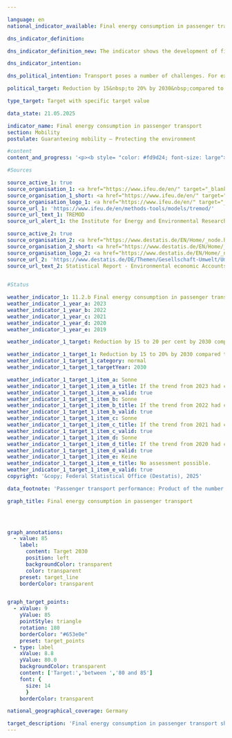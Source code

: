 ```yaml
---

language: en        
national_indicator_available: Final energy consumption in passenger transport        

dns_indicator_definition:         

dns_indicator_definition_new: The indicator shows the development of final energy consumption for the transport of passengers by rail, air and road (public and private transport) in Germany compared to the base year 2015.        

dns_indicator_intention:         

dns_political_intention: Transport poses a number of challenges. For example, noise and air pollutants affect the quality of life, particularly in cities, and transport-related emissions contribute to climate change. The emission of harmful greenhouse gases (GHG) is linked to the energy consumed in transport.        

political_target: Reduction by 15&nbsp;to 20% by 2030&nbsp;compared to 2015        

type_target: Target with specific target value        

data_state: 21.05.2025        

indicator_name: Final energy consumption in passenger transport        
section: Mobility        
postulate: Guaranteeing mobility – Protecting the environment        

#content         
content_and_progress: '<p><b style= "color: #fd9d24; font-size: large">11.2.b Final energy consumption in passenger transport</b><br><br>This indicator represents the final energy consumption (FEC) resulting from the transport of people within Germany. The underlying data comes from the TREMOD database (Transport Emission Model) developed by the Institute for Energy and Environmental Research (ifeu). TREMOD is a model for assessing transport-related emissions. It captures fuel consumption in domestic passenger transport in Germany&nbsp;–&nbsp;regardless of the refuelling location&nbsp;–&nbsp;based on the consumption concept. The term <i>final energy</i> refers to the amount of energy directly used in transport. It does not account for transformation losses during fuel production or possible transmission losses. In air transport, only domestic flights are included; international flights to and from Germany are excluded. Passenger transport by ship is also not included.<br><br>In 2023, 30.8% of total FEC was attributable to the transport sector, with passenger transport accounting for 61.5%<sup>1</sup>. Energy savings in this area therefore have a significant impact on Germany’s overall energy consumption. Between 2015&nbsp;and 2019, FEC in passenger transport initially rose by 1.9% compared to the base year 2015, reaching a peak. With the onset of the COVID-19&nbsp;pandemic in 2020, the indicator value dropped sharply due to the population’s severely restricted mobility&nbsp;–&nbsp;by 16.2&nbsp;percentage points. In the following years, values increased only slowly. Over the full period from 2015&nbsp;to 2023, FEC in passenger transport declined by a total of 12.2%. If the recent trend continues, the politically defined target of a 15% to 20% reduction between 2015&nbsp;and 2030&nbsp;will be achieved.<br><br>The so-called passenger transport performance indicates the total number of person-kilometres travelled. It serves as the basis for calculating the specific energy consumption in passenger transport and also originates from the TREMOD database. Between 2015&nbsp;and 2023, transport performance declined by 9.9%. In addition to the indicator, FEC per person-kilometre is used as a measure of energy efficiency in passenger transport. In 2023, this value&nbsp;–&nbsp;across all modes of transport&nbsp;–&nbsp;stood at 1.52&nbsp;megajoules per person-kilometre<sup>2</sup>, representing a 2.5% decrease compared to 2015.<br><br>Motorised individual transport (passenger cars and two-wheeled vehicles) accounted for by far the largest share of total passenger transport performance in 2022, at 81.9%. This category can be further broken down by trip purpose: in 2022, 36.5% of journeys were work-related (commuting and business travel), 31.0% were for leisure, and 17.6% for shopping. Trends in these trip purposes have varied since 2015: leisure travel showed the most pronounced decline (–19.9&nbsp;percentage points), followed by shopping trips (–7.9&nbsp;percentage points) and work-related trips (–3.1&nbsp;percentage points).<br><br><small><sup>1</sup> The combined shares of freight transport (indicator <a href="https://dns-indikatoren.de/en/11-2-a/">11.2.a</a>) and passenger transport (indicator 11.2.b) in total transport-related FEC do not add up to exactly 100%. This discrepancy arises from differing definitions: while energy consumption in freight and passenger transport is based on domestic consumption (source: TREMOD), total FEC in transport is based on domestic fuel sales (source: AG Energiebilanzen).<br><sup>2</sup> For context: the calorific value of one litre of petrol is 32&nbsp;megajoules. A consumption of 1.52&nbsp;megajoules per person-kilometre is equivalent&nbsp;–&nbsp;extrapolated to 100&nbsp;kilometres&nbsp;–&nbsp;to the energy content of approximately 4.8&nbsp;litres of petrol.</small></p>'                

#Sources        

source_active_1: true
source_organisation_1: <a href="https://www.ifeu.de/en/" target="_blank" onclick="return confirm_alert('the Institute for Energy and Environmental Research Heidelberg', 'En')">Institute for Energy and Environmental Research Heidelberg</a>
source_organisation_1_short: <a href="https://www.ifeu.de/en/" target="_blank" onclick="return confirm_alert('the Institute for Energy and Environmental Research Heidelberg', 'En')">Institute for Energy and Environmental Research Heidelberg</a>
source_organisation_logo_1: <a href="https://www.ifeu.de/en/" target="_blank" onclick="return confirm_alert('the Institute for Energy and Environmental Research Heidelberg', 'En')"><img src="https://dnsTestEnvironment.github.io/dns-indicators/public/OrgImgEn/ifeu.png" alt="Institute for Energy and Environmental Research Heidelberg" title=" Click here to visit the homepage of the organizationInstitute for Energy and Environmental Research Heidelberg" style="height:60px; width:148px; border:transparent"/></a>
source_url_1: 'https://www.ifeu.de/en/methods-tools/models/tremod/'
source_url_text_1: TREMOD
source_url_alert_1: the Institute for Energy and Environmental Research Heidelberg

source_active_2: true
source_organisation_2: <a href="https://www.destatis.de/EN/Home/_node.html" target="_blank">Federal Statistical Office</a>
source_organisation_2_short: <a href="https://www.destatis.de/EN/Home/_node.html" target="_blank">Federal Statistical Office</a>
source_organisation_logo_2: <a href="https://www.destatis.de/EN/Home/_node.html" target="_blank"><img src="https://dnsTestEnvironment.github.io/dns-indicators/public/OrgImgEn/destatis.png" alt="Federal Statistical Office" title=" Click here to visit the homepage of the organizationFederal Statistical Office" style="height:60px; width:148px; border:transparent"/></a>
source_url_2: 'https://www.destatis.de/DE/Themen/Gesellschaft-Umwelt/Umwelt/UGR/verkehr-tourismus/_inhalt.html#sprg409790'
source_url_text_2: Statistical Report - Environmental economic Accounts (UGR) - Transport and environme (only available in German)
        

#Status        

weather_indicator_1: 11.2.b Final energy consumption in passenger transport
weather_indicator_1_year_a: 2023
weather_indicator_1_year_b: 2022
weather_indicator_1_year_c: 2021
weather_indicator_1_year_d: 2020
weather_indicator_1_year_e: 2019

weather_indicator_1_target: Reduction by 15 to 20 per cent by 2030 compared to 2015

weather_indicator_1_target_1: Reduction by 15 to 20% by 2030 compared to 2015
weather_indicator_1_target_1_category: normal
weather_indicator_1_target_1_targetYear: 2030

weather_indicator_1_target_1_item_a: Sonne
weather_indicator_1_target_1_item_a_title: If the trend from 2023 had continued, the target value would have been reached or missed by less than 5% of the difference between the target value and the value at that time.
weather_indicator_1_target_1_item_a_valid: true
weather_indicator_1_target_1_item_b: Sonne
weather_indicator_1_target_1_item_b_title: If the trend from 2022 had continued, the target value would have been reached or missed by less than 5% of the difference between the target value and the value at that time.
weather_indicator_1_target_1_item_b_valid: true
weather_indicator_1_target_1_item_c: Sonne
weather_indicator_1_target_1_item_c_title: If the trend from 2021 had continued, the target value would have been reached or missed by less than 5% of the difference between the target value and the value at that time.
weather_indicator_1_target_1_item_c_valid: true
weather_indicator_1_target_1_item_d: Sonne
weather_indicator_1_target_1_item_d_title: If the trend from 2020 had continued, the target value would have been reached or missed by less than 5% of the difference between the target value and the value at that time.
weather_indicator_1_target_1_item_d_valid: true
weather_indicator_1_target_1_item_e: Keine
weather_indicator_1_target_1_item_e_title: No assessment possible.
weather_indicator_1_target_1_item_e_valid: true        
copyright: '&copy; Federal Statistical Office (Destatis), 2025'        

data_footnote: 'Passenger transport performance: Product of the number of persons transported (P) and the distance travelled in kilometres (km).'        

graph_title: Final energy consumption in passenger transport        

        


graph_annotations:
  - value: 85
    label:
      content: Target 2030
      position: left
      backgroundColor: transparent
      color: transparent
    preset: target_line
    borderColor: transparent        


graph_target_points:
  - xValue: 9
    yValue: 85
    pointStyle: triangle
    rotation: 180
    borderColor: "#653e0e"
    preset: target_points
  - type: label
    xValue: 8.8
    yValue: 80.0
    backgroundColor: transparent
    content: ['Target:','between ','80 and 85']
    font: {
      size: 14
      }
    borderColor: transparent                

national_geographical_coverage: Germany        

target_description: 'Final energy consumption in passenger transport should be reduced to a maximum of 85% of the 2015&nbsp;level by 2030.<br><br>• For targets without a specific value but with a target interval, the weakest requirement (here: reduction to 85% of the 2015&nbsp;level) is used as the minimum politically defined target. Indicator 11.2.b has declined significantly on average over the past six years, so that continuation of this trend is expected to achieve the 85% target. Indicator 11.2.b is therefore assessed as <b>sun</b> for 2023.<br><br><br><u>Note:</u> Even the 80% target, which is not relevant for this assessment, would be reached if the current trend continues.<br><br><a href="https://dnsUpgradeEnvironment.github.io/site/en/status"><img src="https://sdg-indikatoren.de/public/Wettersymbole/Sonne.png" title="If the trend from 2023&nbsp;had continued, the target value would have been reached or missed by less than 5% of the difference between the target value and the value at that time." alt="Weathersymbol: Sun"/></a> <br><small>Data state at the time of evaluation: 21.05.2025</small>'        
---
```


